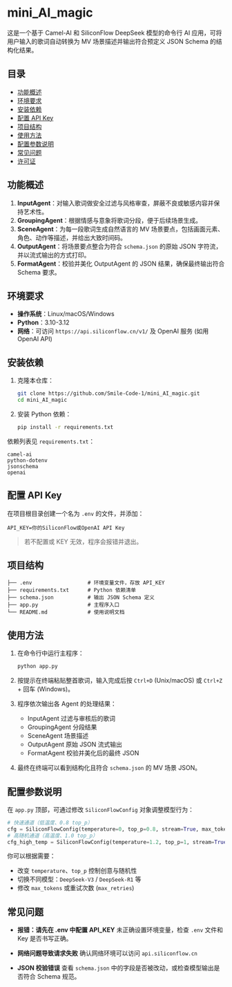 # mini\_AI\_magic

这是一个基于 Camel-AI 和 SiliconFlow DeepSeek 模型的命令行 AI 应用，可将用户输入的歌词自动转换为 MV 场景描述并输出符合预定义 JSON Schema 的结构化结果。

## 目录

* [功能概述](#功能概述)
* [环境要求](#环境要求)
* [安装依赖](#安装依赖)
* [配置 API Key](#配置-api-key)
* [项目结构](#项目结构)
* [使用方法](#使用方法)
* [配置参数说明](#配置参数说明)
* [常见问题](#常见问题)
* [许可证](#许可证)

## 功能概述

1. **InputAgent**：对输入歌词做安全过滤与风格审查，屏蔽不良或敏感内容并保持艺术性。
2. **GroupingAgent**：根据情感与意象将歌词分段，便于后续场景生成。
3. **SceneAgent**：为每一段歌词生成自然语言的 MV 场景要点，包括画面元素、角色、动作等描述，并给出大致时间码。
4. **OutputAgent**：将场景要点整合为符合 `schema.json` 的原始 JSON 字符流，并以流式输出的方式打印。
5. **FormatAgent**：校验并美化 OutputAgent 的 JSON 结果，确保最终输出符合 Schema 要求。

## 环境要求

* **操作系统**：Linux/macOS/Windows
* **Python**：3.10-3.12
* **网络**：可访问 `https://api.siliconflow.cn/v1/` 及 OpenAI 服务 (如用 OpenAI API)

## 安装依赖

1. 克隆本仓库：

   ```bash
   git clone https://github.com/Smile-Code-1/mini_AI_magic.git
   cd mini_AI_magic
   ```
2. 安装 Python 依赖：

   ```bash
   pip install -r requirements.txt  
   ```

依赖列表见 `requirements.txt`：

```text
camel-ai
python-dotenv
jsonschema
openai
```

## 配置 API Key

在项目根目录创建一个名为 `.env` 的文件，并添加：

```dotenv
API_KEY=你的SiliconFlow或OpenAI API Key
```

> 若不配置或 KEY 无效，程序会报错并退出。

## 项目结构

```plain
├── .env                  # 环境变量文件，存放 API_KEY
├── requirements.txt      # Python 依赖清单
├── schema.json           # 输出 JSON Schema 定义
├── app.py                # 主程序入口
└── README.md             # 使用说明文档
```

## 使用方法

1. 在命令行中运行主程序：

   ```bash
   python app.py
   ```

2. 按提示在终端粘贴整首歌词，输入完成后按 `Ctrl+D` (Unix/macOS) 或 `Ctrl+Z` + 回车 (Windows)。

3. 程序依次输出各 Agent 的处理结果：

   * InputAgent 过滤与审核后的歌词
   * GroupingAgent 分段结果
   * SceneAgent 场景描述
   * OutputAgent 原始 JSON 流式输出
   * FormatAgent 校验并美化后的最终 JSON

4. 最终在终端可以看到结构化且符合 `schema.json` 的 MV 场景 JSON。

## 配置参数说明

在 `app.py` 顶部，可通过修改 `SiliconFlowConfig` 对象调整模型行为：

```python
# 快速通道（低温度、0.8 top_p）
cfg = SiliconFlowConfig(temperature=0, top_p=0.8, stream=True, max_tokens=8192)
# 高随机通道（高温度、1.0 top_p）
cfg_high_temp = SiliconFlowConfig(temperature=1.2, top_p=1, stream=True, max_tokens=8192)
```

你可以根据需要：

* 改变 `temperature`、`top_p` 控制创意与随机性
* 切换不同模型：`DeepSeek-V3` / `DeepSeek-R1` 等
* 修改 `max_tokens` 或重试次数 (`max_retries`)

## 常见问题

* **报错：请先在 .env 中配置 API\_KEY**
  未正确设置环境变量，检查 `.env` 文件和 Key 是否书写正确。

* **网络问题导致请求失败**
  确认网络环境可以访问 `api.siliconflow.cn`

* **JSON 校验错误**
  查看 `schema.json` 中的字段是否被改动，或检查模型输出是否符合 Schema 规范。
